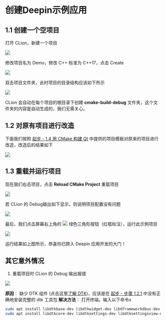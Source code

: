 # 创建Deepin示例应用

## 1.1 创建一个空项目
打开 CLion，新建一个项目

![](http://images.lolimay.cn/18-8-18/65089447.jpg)

修改项目名为 Demo，修改 C++ 标准为 C++17，点击 Create

![](http://images.lolimay.cn/18-8-18/89538457.jpg)

双击项目文件夹，此时项目的目录结构应该如下所示

![](http://images.lolimay.cn/18-8-18/32475353.jpg)

CLion 会自动在每个项目的根目录下创建 **cmake-build-debug** 文件夹，这个文件夹的内容是自动生成的，我们无需关心。

## 1.2 对原有项目进行改造
下面我们按照 <a href="/index.html#1-4-%E7%94%A8-CMake-%E6%9E%84%E5%BB%BA-Qt-%E9%A1%B9%E7%9B%AE" target="_blank">起步 - 1.4 用 CMake 构建 Qt</a> 中提供的项目模板对原来的项目进行改造，改造后的结果如下

![](http://images.lolimay.cn/18-8-18/90831166.jpg)

## 1.3 重载并运行项目
现在我们右击项目，点击 **Reload CMake Project** 重载项目

![](http://images.lolimay.cn/18-8-18/4415726.jpg)

若 CLion 的 Debug输出如下显示，则说明项目配置没有问题

![](http://images.lolimay.cn/18-8-18/2004859.jpg)

最后，我们点击屏幕右上角的 <img src="http://images.lolimay.cn/18-8-18/7636848.jpg" /> 绿色三角形按钮（红框标注），运行此示例项目

![](http://images.lolimay.cn/18-8-18/6100766.jpg)

运行结果如上图所示，恭喜你已跨入 Deepin 应用开发的大门！

## 其它意外情况
1. 重载项目时 CLion 的 Debug 输出报错

![](http://images.lolimay.cn/18-8-18/34186974.jpg)

**原因**： 缺少 DTK 组件 (点击这里[了解 DTK](/intro/dtk.html))，应该是在 [起步 - 步骤 1.2.1](http://deepin.lolimay.cn/index.html#1-2-%E9%83%A8%E7%BD%B2%E5%BC%80%E5%8F%91%E7%8E%AF%E5%A2%83) 中没有正确地安装完整的 dtk 工具包
**解决方法**： 打开终端，输入以下命令s
````bash #安装dtk工具包
sudo apt install libdtkbase-dev libdtkwidget-dev libdframeworkdbus-dev -y
sudo apt install libdtkcore-dev libdtksettings-dev libdtksettingsview-dev libdtkutil-dev libdtkwidget-dev libdtkwm-dev -y
````